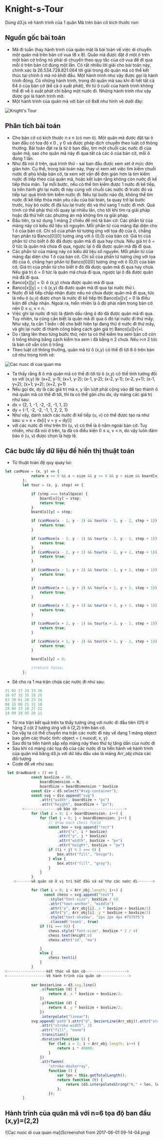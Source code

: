 # Knight-s-Tour
Dùng d3.js vẽ hành trình của 1 quân Mã trên bàn cờ kích thước nxn
## Nguồn gốc bài toán
* Mã đi tuần (hay hành trình của quân mã) là bài toán về việc di chuyển một quân mã trên bàn cờ vua (8 x 8). 
Quân mã được đặt ở một ô trên một bàn cờ trống nó phải di chuyển theo quy tắc của cờ vua để đi qua mỗi ô trên bàn cờ đúng một lần.
Có rất nhiều lời giải cho bài toán này, chính xác là 26.534.728.821.064 lời giải trong đó quân mã có thể kết thúc tại chính ô mà nó khởi đầu.
Một hành trình như vậy được gọi là hành trình đóng. Có những hành trình, trong đó quân mã sau khi đi hết tất cả 64 ô của bàn cờ (kể cả ô xuất phát), thì từ ô cuối của hành trình không thể đi về ô xuất phát chỉ bằng một nước đi. Những hành trình như vậy được gọi là hành trình mở.
* Một hành trình của quân mã với bàn cờ 8x8 như hình vẽ dưới đây:

![Knight's Tour](Knight's_tour_anim.gif)

## Phân tích bài toán
* Cho bàn cờ có kích thước n x n (có nxn ô). Một quân mã được đặt tại ô ban đầu có toạ độ x 0 , y 0
và được phép dịch chuyển theo luật cờ thông thường. Bài toán đặt ra là từ ô ban đầu, tìm một chuỗi
các nước đi của quân mã, sao cho quân mã này đi qua tất cả các ô của bàn cờ, mỗi ô đúng 1 lần.
* Như đã nói ở trên, quá trình thử - sai ban đầu được xem xét ở mức đơn giản hơn. Cụ thể,
trong bài toán này, thay vì xem xét việc tìm kiếm chuỗi nước đi phủ khắp bàn cờ, ta xem xét vấn
đề đơn giản hơn là tìm kiếm nước đi tiếp theo của quân mã, hoặc kết luận rằng không còn nước đi
kế tiếp thỏa mãn. Tại mỗi bước, nếu có thể tìm kiếm được 1 nước đi kế tiếp, ta tiến hành ghi lại
nước đi này cùng với chuỗi các nước đi trước đó và tiếp tục quá trình tìm kiếm nước đi. Nếu tại
bước nào đó, không thể tìm nước đi kế tiếp thỏa mãn yêu cầu của bài toán, ta quay trở lại bước trước,
 hủy bỏ nước đi đã lưu lại trước đó và thử sang 1 nước đi mới. Quá trình có thể phải thử rồi
quay lại nhiều lần, cho tới khi tìm ra giải pháp hoặc đã thử hết các phương án mà không tìm ra
giải pháp.
* Đầu tiên, ta sử dụng 1 mảng 2 chiều đề mô tả bàn cờ:
Các phần tử của mảng này có kiểu dữ liệu số nguyên. Mỗi phần tử của mảng đại diện cho 1
ô của bàn cờ. Chỉ số của phần tử tương ứng với tọa độ của ô, chẳng hạn phần tử Banco[0][0]
tương ứng với ô (0,0) của bàn cờ. Giá trị của phần tử cho biết ô đó đã được quân mã đi qua hay
chưa. Nếu giá trị ô = 0 tức là quân mã chưa đi qua, ngược lại ô đã được quân mã đã đi qua.
* Các phần tử của mảng này có kiểu dữ liệu số nguyên. Mỗi phần tử của mảng đại diện cho 1
ô của bàn cờ. Chỉ số của phần tử tương ứng với tọa độ của ô, chẳng hạn phần tử Banco[0][0]
tương ứng với ô (0,0) của bàn cờ. Giá trị của phần tử cho biết ô đó đã được quân mã đi qua hay
chưa. Nếu giá trị ô = 0 tức là quân mã chưa đi qua, ngược lại ô đã được quân mã đã đi qua.
* Banco[x][y] = 0: ô (x,y) chưa được quân mã đi qua
* Banco[x][y] = i: ô (x,y) đã được quân mã đi qua tại nước thứ i.
* Nước đi kế tiếp chấp nhận được nếu nó chưa được quân mã đi qua, tức là nếu ô (u,v) được
chọn là nước đi kế tiếp thì Banco[u][v] = 0 là điều kiện để chấp nhận. Ngoài ra, hiển nhiên là ô đó
phải nằm trong bàn cờ nên 0 ≤ u, v < n.
* Việc ghi lại nước đi tức là đánh dấu rằng ô đó đã được quân mã đi qua. Tuy nhiên, ta cũng
cần biết là quân mã đi qua ô đó tại nước đi thứ mấy. Như vậy, ta cần 1 biến i để cho biết hiện tại
đang thử ở nước đi thứ mấy, và ghi lại nước đi thành công bằng cách gán giá trị Banco[u][v]=i.
* Do i tăng lên theo từng bước thử, nên ta có thể kiểm tra xem bàn cờ còn ô trống không bằng
cách kiểm tra xem i đã bằng n 2 chưa. Nếu i<n 2 tức là bàn cờ vẫn còn ô trống.
* Theo luật cờ thông thường, quân mã từ ô (x,y) có thể đi tới 8 ô trên bàn cờ như trong hình vẽ:

![Cac nuoc di cua quan ma](capture2.png)

* Ta thấy rằng 8 ô mà quân mã có thể đi tới từ ô (x,y) có thể tính tương đối so với (x,y) là:
(x+2, y-1); (x+1, y-2); (x-1, y-2); (x-2, y-1); (x-2, y+1); (x-1, y+2); (x+1; y+2); (x+2, y+1)
* Nếu gọi dx, dy là các giá trị mà x, y lần lượt phải cộng vào để tạo thành ô mà quân mã có
thể đi tới, thì ta có thể gán cho dx, dy mảng các giá trị như sau:
* dx = {2, 1, -1, -2, -2, -1, 1, 2}
* dy = {-1, -2, -2, -1, 1, 2, 2, 1}
* Như vậy, danh sách các nước đi kế tiếp (u, v) có thể được tạo ra như sau:
u = x + dx[i]
v = y + dy[i]
* với các nước đi như trên thì (u, v) có thể là ô nằm ngoài bàn cờ. Tuy nhiên, như
đã nói ở trên, ta đã có điều kiện 0 ≤ u, v < n, do vậy luôn đảm bảo ô (u, v) được chọn là hợp lệ.
## Các bước lấy dữ liệu để hiển thị thuật toán 
* Từ thuật toán đệ quy quay lui: 
```javascript
let canMove = (x, y) => {
            return x >= 0 && x < size && y >= 0 && y < size && board[x][y] === 0;
        };
        let tour = (x, y, step) => {

            if (step === totalSpace) {
                board[x][y] = step;
                return true;
            }
            board[x][y] = step;

            if (canMove(x - 1, y - 2) && tour(x - 1, y - 2, step + 1)) {
                return true;
            }

            if (canMove(x - 2, y - 1) && tour(x - 2, y - 1, step + 1)) {
                return true;
            }
            if (canMove(x - 2, y + 1) && tour(x - 2, y + 1, step + 1)) {
                return true;
            }

            if (canMove(x - 1, y + 2) && tour(x - 1, y + 2, step + 1)) {
                return true;
            }

            if (canMove(x + 1, y + 2) && tour(x + 1, y + 2, step + 1)) {
                return true;
            }

            if (canMove(x + 2, y + 1) && tour(x + 2, y + 1, step + 1)) {
                return true;
            }

            if (canMove(x + 2, y - 1) && tour(x + 2, y - 1, step + 1)) {
                return true;
            }

            if (canMove(x + 1, y - 2) && tour(x + 1, y - 2, step + 1)) {
                return true;
            }

            board[x][y] = 0;

            //return false;
        };

```
* Sẽ cho ra 1 ma trận chứa các nước đi như sau:
```javascript
31 02 17 24 33 36 
16 07 32 35 18 25 
03 30 01 26 23 34 
08 15 06 21 12 19 
29 04 13 10 27 22 
14 09 28 05 20 11 
```
* Từ ma trận kết quả trên ta thấy tương ứng với nước đi đầu tiên (01) ở  hàng 2 cột 2 tương ứng với ô (2,2) trên bàn cờ.
* Do vậy ta có thể chuyển ma trận các nước đi này về dạng 1 mảng object bao gồm các thuộc tính: object = { nuocdi, x, y}
* Sau đó ta tiến hành sắp xếp mảng này theo thứ tự tăng dần của nước đi
* Sau khi có mảng các tọa độ của các nước đi ta tiến hành vẽ hành trình của quân mã bằng d3.js với dữ liệu đầu vào là mảng Arr_obj chứa các đối tượng
* Code để vẽ như sau: 
```javascript
 let drawBoard = () => {
            const boxSize = 80,
                boardDimension = N,
                boardSize = boardDimension * boxSize
            const div = d3.select("#svg-container");
            const svg = div.append("svg")
                .attr("width", boardSize + "px")
                .attr("height", boardSize + "px");
        <---------------vẽ bàn cờ---------------------->
            for (let i = 0; i < boardDimension; i++) {
                for (let j = 0; j < boardDimension; j++) {
                    // draw each chess field
                    const box = svg.append("rect")
                        .attr("x", i * boxSize)
                        .attr("y", j * boxSize)
                        .attr("width", boxSize + "px")
                        .attr("height", boxSize + "px")
                    if ((i + j) % 2 === 0) {
                        box.attr("fill", "beige");
                    } else {
                        box.attr("fill", "gray");
                    }
                }
            }
    <-------vẽ quân cờ ở vị trí bắt đầu và số thự các nước đi------->

            for (let i = 0; i < Arr_obj.length; i++) {
                  const chess = svg.append("text")
                    .style("font-size", boxSize / 6)
                    .attr("text-anchor", "middle")
                    .attr("x", Arr_obj[i]._x * boxSize + boxSize/2)
                    .attr("y", Arr_obj[i]._y * boxSize + boxSize/2)
                    .style("text-shadow", "2px 2px 4px #757575")
                    .classed('team1', true)
                if ((i === 0)) {
                    chess.style("font-size", boxSize * 2 / 4)
                    chess.text(knight.b)
                    chess.attr("id", "ma")

                }
                else {
                    chess.text(i)
                }
            }
<------------------kết thúc vẽ bàn cờ------------------->
<------------------Vẽ hành trình của quân cờ------------->
            
            var bezierLine = d3.svg.line()
                .x(function (d) {
                    return d._x * boxSize + boxSize/2;
                })
                .y(function (d) {
                    return d._y * boxSize + boxSize/2;
                })
                .interpolate("linear");
            svg.append('path').attr("d", bezierLine(Arr_obj)).attr("stroke", "black")
                .attr("stroke-width", 2)
                .attr("fill", "none")
                .transition()
                .duration(function () {
                    for (let i = 1; i < Arr_obj.length; i++) {
                        return i * 40000;
                    }
                })
                .attrTween(
                    "stroke-dasharray",
                    function () {
                        var len = this.getTotalLength();
                        return function (t) {
                            return (d3.interpolateString("0," + len, len + "," + 10 * len))(t)
                        };
                    });
        }
```
## Hành trình của quân mã với n=6 tọa độ ban đầu (x,y)=(2,2)

![Cac nuoc di cua quan ma](Screenshot from 2017-06-01 09-14-04.png)























